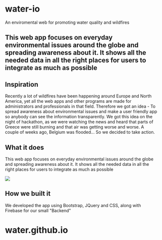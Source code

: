 # water-io

An enviromental web for promoting water quality and wildfires

## This web app focuses on everyday environmental issues around the globe and spreading awareness about it. It shows all the needed data in all the right places for users to integrate as much as possible

## Inspiration

Recently a lot of wildfires have been happening around Europe and North America, yet all the web apps and other programs are made for administrators and professionals in that field. Therefore we got an idea - To spread awareness about environmental issues and make a user friendly app so anybody can see the information transparently.
We got this idea on the night of hackathon, as we were watching the news and heard that parts of Greece were still burning and that air was getting worse and worse. A couple of weeks ago, Belgium was flooded... So we decided to take action.

## What it does

This web app focuses on everyday environmental issues around the globe and spreading awareness about it. It shows all the needed data in all the right places for users to integrate as much as possible

![](https://i.imgur.com/4ksI8Kp.png)

## How we built it

We developed the app using Bootstrap, JQuery and CSS, along with Firebase for our small "Backend"

# water.github.io
